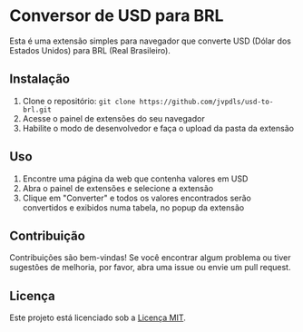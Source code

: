 # Conversor de USD para BRL

Esta é uma extensão simples para navegador que converte USD (Dólar dos Estados Unidos) para BRL (Real Brasileiro).

## Instalação

1. Clone o repositório: `git clone https://github.com/jvpdls/usd-to-brl.git`
2. Acesse o painel de extensões do seu navegador
3. Habilite o modo de desenvolvedor e faça o upload da pasta da extensão

## Uso
1. Encontre uma página da web que contenha valores em USD
2. Abra o painel de extensões e selecione a extensão
3. Clique em "Converter" e todos os valores encontrados serão convertidos e exibidos numa tabela, no popup da extensão


## Contribuição

Contribuições são bem-vindas! Se você encontrar algum problema ou tiver sugestões de melhoria, por favor, abra uma issue ou envie um pull request.

## Licença

Este projeto está licenciado sob a [Licença MIT](https://github.com/jvpdls/usd-to-brl/blob/main/LICENSE).
